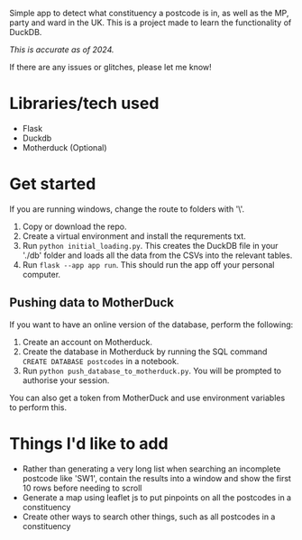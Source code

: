 Simple app to detect what constituency a postcode is in, as well as the MP, party and ward in the UK. This is a project made to learn the functionality of DuckDB.

*This is accurate as of 2024.* 

If there are any issues or glitches, please let me know!

# Libraries/tech used
- Flask
- Duckdb
- Motherduck (Optional)

# Get started
If you are running windows, change the route to folders with '\\'.
1. Copy or download the repo.
2. Create a virtual environment and install the requrements txt.
3. Run ```python initial_loading.py```. This creates the DuckDB file in your './db' folder and loads all the data from the CSVs into the relevant tables. 
4. Run ```flask --app app run```. This should run the app off your personal computer.

## Pushing data to MotherDuck
If you want to have an online version of the database, perform the following: 
1. Create an account on Motherduck.
2. Create the database in Motherduck by running the SQL command ```CREATE DATABASE postcodes``` in a notebook.
3. Run ```python push_database_to_motherduck.py```. You will be prompted to authorise your session. 

You can also get a token from MotherDuck and use environment variables to perform this. 

# Things I'd like to add
- Rather than generating a very long list when searching an incomplete postcode like 'SW1', contain the results into a window and show the first 10 rows before needing to scroll
- Generate a map using leaflet js to put pinpoints on all the postcodes in a constituency
- Create other ways to search other things, such as all postcodes in a constituency